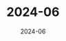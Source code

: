 ---
date: 2024-06
featured_image: DSC_0749.JPG
title: 2024-06
# featured: true
# private: false
description: 取材于2024年6月，生活中的场景
weight: 3
menus: "gallery" 
# keywords: [Animals, Photos, Cats, Dogs]
---